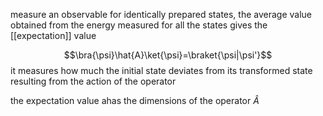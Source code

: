 measure an observable for identically prepared states, the average value obtained from the energy measured for all the states gives the [[expectation]] value

$$\bra{\psi}\hat{A}\ket{\psi}=\braket{\psi|\psi'}$$
it measures how much the initial state deviates from its transformed state resulting from the action of the operator

the expectation value ahas the dimensions of the operator $\hat{A}$
